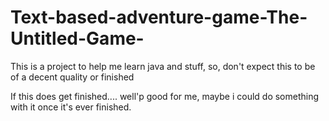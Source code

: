 # Text-based-adventure-game-The-Untitled-Game-
This is a project to help me learn java and stuff, so, don't expect this to be of a decent quality or finished

If this does get finished.... well'p good for me, maybe i could do something with it once it's ever finished.
